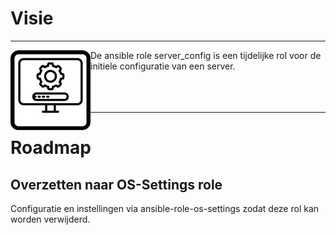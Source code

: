 # Visie
***

<img src="media/icon_vm_config.png" align="left" height="128" width="128" />
De ansible role server_config is een tijdelijke rol voor de initiele configuratie van een server.<br/>
<br/>
<br/>
<br/>

***


# Roadmap


## Overzetten naar OS-Settings role
Configuratie en instellingen via ansible-role-os-settings zodat deze rol kan worden verwijderd.<br/>
<br/>
